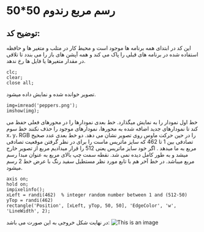 
# رسم مربع رندوم 50*50
## توضیح کد:
این کد در ابتدای همه برنامه ها موجود است و محیط کار در متلب  و متغیر ها و حافظه استفاده شده در برنامه های قبلی را پاک می کند و همه آپشن های باز را می بندد تا 
تلاقی در مقدار متغیرها یا فایل ها رخ ندهد.
```
clc;
clear;
close all;
```
تصویر خوانده شده و نمایش داده میشود.
```
img=imread('peppers.png');
imshow(img);
```
خط اول نمودار را به نمایش میگذارد. خط بعدی نمودارها را در محورهای فعلی حفظ می کند تا نمودارهای جدید اضافه شده به محورها، نمودارهای موجود را حذف نکنند
خط سوم x، y، RGB را در حین حرکت ماوس روی تصویر نشان می دهد. دو خط بعدی عدد صحیح تصادفی بین 1 تا 462 که سایز ماتریس ماست را برای در نظر گرفتن موقعیت تصادفی مربع به ما میدهد .
اگر خود سایز ماتریس یعنی 512 را قرار میدادیم مربع از تصویر خارج میشد و به طور کامل دیده نمی شد.
نقطه سمت چپ بالای مربع به عنوان مبدا رسم مربع میباشد. در خط آخر هم با تابع مورد نظر مستطیل سفید رنگ با عرض خط 2 رسم میشود.

```
axis on;
hold on;
impixelinfo(); 
xLeft = randi(462)  % integer random number between 1 and (512-50)
yTop = randi(462)
rectangle('Position', [xLeft, yTop, 50, 50], 'EdgeColor', 'w', 'LineWidth', 2);
```

در نهایت شکل خروجی به این صورت می باشد:
![This is an image](https://github.com/semnan-university-ai/image-processing-class-002/blob/main/exercises/mobina-t77/3/3(2).png)

